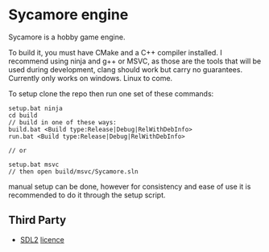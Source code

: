 # Sycamore engine

Sycamore is a hobby game engine.

To build it, you must have CMake and a C++ compiler installed. I recommend using ninja and g++ or MSVC, as those are the tools that will be used during development, clang should work but carry no guarantees. Currently only works on windows. Linux to come.

To setup clone the repo then run one set of these commands: 
```
setup.bat ninja
cd build
// build in one of these ways:
build.bat <Build type:Release|Debug|RelWithDebInfo>
run.bat <Build type:Release|Debug|RelWithDebInfo>

// or

setup.bat msvc
// then open build/msvc/Sycamore.sln
```

manual setup can be done, however for consistency and ease of use it is recommended to do it through the setup script.

## Third Party
- [SDL2](https://www.libsdl.org/) [licence](https://www.libsdl.org/license.php)